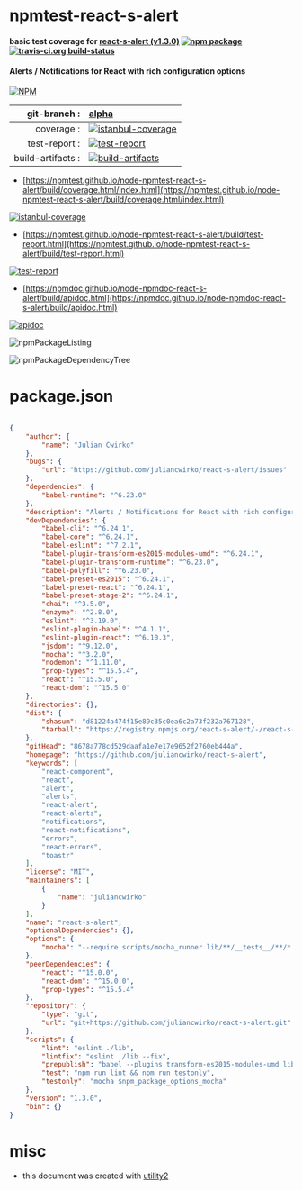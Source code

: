 # npmtest-react-s-alert

#### basic test coverage for  [react-s-alert (v1.3.0)](https://github.com/juliancwirko/react-s-alert)  [![npm package](https://img.shields.io/npm/v/npmtest-react-s-alert.svg?style=flat-square)](https://www.npmjs.org/package/npmtest-react-s-alert) [![travis-ci.org build-status](https://api.travis-ci.org/npmtest/node-npmtest-react-s-alert.svg)](https://travis-ci.org/npmtest/node-npmtest-react-s-alert)

#### Alerts / Notifications for React with rich configuration options

[![NPM](https://nodei.co/npm/react-s-alert.png?downloads=true&downloadRank=true&stars=true)](https://www.npmjs.com/package/react-s-alert)

| git-branch : | [alpha](https://github.com/npmtest/node-npmtest-react-s-alert/tree/alpha)|
|--:|:--|
| coverage : | [![istanbul-coverage](https://npmtest.github.io/node-npmtest-react-s-alert/build/coverage.badge.svg)](https://npmtest.github.io/node-npmtest-react-s-alert/build/coverage.html/index.html)|
| test-report : | [![test-report](https://npmtest.github.io/node-npmtest-react-s-alert/build/test-report.badge.svg)](https://npmtest.github.io/node-npmtest-react-s-alert/build/test-report.html)|
| build-artifacts : | [![build-artifacts](https://npmtest.github.io/node-npmtest-react-s-alert/glyphicons_144_folder_open.png)](https://github.com/npmtest/node-npmtest-react-s-alert/tree/gh-pages/build)|

- [https://npmtest.github.io/node-npmtest-react-s-alert/build/coverage.html/index.html](https://npmtest.github.io/node-npmtest-react-s-alert/build/coverage.html/index.html)

[![istanbul-coverage](https://npmtest.github.io/node-npmtest-react-s-alert/build/screenCapture.buildCi.browser.%252Ftmp%252Fbuild%252Fcoverage.lib.html.png)](https://npmtest.github.io/node-npmtest-react-s-alert/build/coverage.html/index.html)

- [https://npmtest.github.io/node-npmtest-react-s-alert/build/test-report.html](https://npmtest.github.io/node-npmtest-react-s-alert/build/test-report.html)

[![test-report](https://npmtest.github.io/node-npmtest-react-s-alert/build/screenCapture.buildCi.browser.%252Ftmp%252Fbuild%252Ftest-report.html.png)](https://npmtest.github.io/node-npmtest-react-s-alert/build/test-report.html)

- [https://npmdoc.github.io/node-npmdoc-react-s-alert/build/apidoc.html](https://npmdoc.github.io/node-npmdoc-react-s-alert/build/apidoc.html)

[![apidoc](https://npmdoc.github.io/node-npmdoc-react-s-alert/build/screenCapture.buildCi.browser.%252Ftmp%252Fbuild%252Fapidoc.html.png)](https://npmdoc.github.io/node-npmdoc-react-s-alert/build/apidoc.html)

![npmPackageListing](https://npmtest.github.io/node-npmtest-react-s-alert/build/screenCapture.npmPackageListing.svg)

![npmPackageDependencyTree](https://npmtest.github.io/node-npmtest-react-s-alert/build/screenCapture.npmPackageDependencyTree.svg)



# package.json

```json

{
    "author": {
        "name": "Julian Ćwirko"
    },
    "bugs": {
        "url": "https://github.com/juliancwirko/react-s-alert/issues"
    },
    "dependencies": {
        "babel-runtime": "^6.23.0"
    },
    "description": "Alerts / Notifications for React with rich configuration options",
    "devDependencies": {
        "babel-cli": "^6.24.1",
        "babel-core": "^6.24.1",
        "babel-eslint": "^7.2.1",
        "babel-plugin-transform-es2015-modules-umd": "^6.24.1",
        "babel-plugin-transform-runtime": "^6.23.0",
        "babel-polyfill": "^6.23.0",
        "babel-preset-es2015": "^6.24.1",
        "babel-preset-react": "^6.24.1",
        "babel-preset-stage-2": "^6.24.1",
        "chai": "^3.5.0",
        "enzyme": "^2.8.0",
        "eslint": "^3.19.0",
        "eslint-plugin-babel": "^4.1.1",
        "eslint-plugin-react": "^6.10.3",
        "jsdom": "^9.12.0",
        "mocha": "^3.2.0",
        "nodemon": "^1.11.0",
        "prop-types": "^15.5.4",
        "react": "^15.5.0",
        "react-dom": "^15.5.0"
    },
    "directories": {},
    "dist": {
        "shasum": "d81224a474f15e89c35c0ea6c2a73f232a767128",
        "tarball": "https://registry.npmjs.org/react-s-alert/-/react-s-alert-1.3.0.tgz"
    },
    "gitHead": "8678a778cd529daafa1e7e17e9652f2760eb444a",
    "homepage": "https://github.com/juliancwirko/react-s-alert",
    "keywords": [
        "react-component",
        "react",
        "alert",
        "alerts",
        "react-alert",
        "react-alerts",
        "notifications",
        "react-notifications",
        "errors",
        "react-errors",
        "toastr"
    ],
    "license": "MIT",
    "maintainers": [
        {
            "name": "juliancwirko"
        }
    ],
    "name": "react-s-alert",
    "optionalDependencies": {},
    "options": {
        "mocha": "--require scripts/mocha_runner lib/**/__tests__/**/*.js"
    },
    "peerDependencies": {
        "react": "^15.0.0",
        "react-dom": "^15.0.0",
        "prop-types": "^15.5.4"
    },
    "repository": {
        "type": "git",
        "url": "git+https://github.com/juliancwirko/react-s-alert.git"
    },
    "scripts": {
        "lint": "eslint ./lib",
        "lintfix": "eslint ./lib --fix",
        "prepublish": "babel --plugins transform-es2015-modules-umd lib --ignore __tests__ --out-dir ./dist",
        "test": "npm run lint && npm run testonly",
        "testonly": "mocha $npm_package_options_mocha"
    },
    "version": "1.3.0",
    "bin": {}
}
```



# misc
- this document was created with [utility2](https://github.com/kaizhu256/node-utility2)
